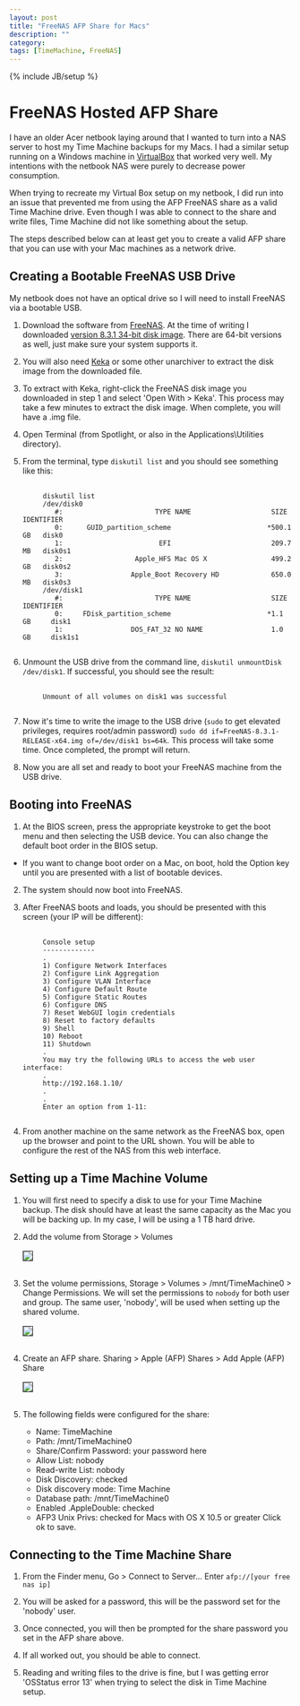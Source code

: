 ```yaml
---
layout: post
title: "FreeNAS AFP Share for Macs"
description: ""
category: 
tags: [TimeMachine, FreeNAS]
---
```

{% include JB/setup %}

# FreeNAS Hosted AFP Share

I have an older Acer netbook laying around that I wanted to turn into a NAS server to host my Time Machine backups for my Macs. I had a similar setup running on a Windows machine in [VirtualBox](https://www.virtualbox.org/) that worked very well. My intentions with the netbook NAS were purely to decrease power consumption.

When trying to recreate my Virtual Box setup on my netbook, I did run into an issue that prevented me from using the AFP FreeNAS share as a valid Time Machine drive. Even though I was able to connect to the share and write files, Time Machine did not like something about the setup.

The steps described below can at least get you to create a valid AFP share that you can use with your Mac machines as a network drive.

## Creating a Bootable FreeNAS USB Drive

My netbook does not have an optical drive so I will need to install FreeNAS via a bootable USB. 

1. Download the software from [FreeNAS](http://www.freenas.org). At the time of writing I downloaded [version 8.3.1 34-bit disk image](http://sourceforge.net/projects/freenas/files/FreeNAS-8.3.1/RELEASE-p2/x86/FreeNAS-8.3.1-RELEASE-p2-x86.iso/download). There are 64-bit versions as well, just make sure your system supports it.

2. You will also need [Keka](http://www.kekaosx.com/en/) or some other unarchiver to extract the disk image from the downloaded file.

3. To extract with Keka, right-click the FreeNAS disk image you downloaded in step 1 and select 'Open With > Keka'. This process may take a few minutes to extract the disk image. When complete, you will have a .img file.

4. Open Terminal (from Spotlight, or also in the Applications\Utilities directory).

5. From the terminal, type `diskutil list` and you should see something like this:
   <pre>
    <code>
        diskutil list
        /dev/disk0
           #:                       TYPE NAME                    SIZE       IDENTIFIER
           0:      GUID_partition_scheme                        *500.1 GB   disk0
           1:                        EFI                         209.7 MB   disk0s1
           2:                  Apple_HFS Mac OS X                499.2 GB   disk0s2
           3:                 Apple_Boot Recovery HD             650.0 MB   disk0s3
        /dev/disk1
           #:                       TYPE NAME                    SIZE       IDENTIFIER
           0:     FDisk_partition_scheme                        *1.1 GB     disk1
           1:                 DOS_FAT_32 NO NAME                 1.0 GB     disk1s1
    </code>
   </pre>

6. Unmount the USB drive from the command line, `diskutil unmountDisk /dev/disk1`. If successful, you should see the result:
   <pre>
    <code>
        Unmount of all volumes on disk1 was successful
    </code>
   </pre>

7. Now it's time to write the image to the USB drive (`sudo` to get elevated privileges, requires root/admin password) `sudo dd if=FreeNAS-8.3.1-RELEASE-x64.img of=/dev/disk1 bs=64k`. This process will take some time. Once completed, the prompt will return.

8. Now you are all set and ready to boot your FreeNAS machine from the USB drive.

## Booting into FreeNAS

1. At the BIOS screen, press the appropriate keystroke to get the boot menu and then selecting the USB device. You can also change the default boot order in the BIOS setup.
- If you want to change boot order on a Mac, on boot, hold the Option key until you are presented with a list of bootable devices.

2. The system should now boot into FreeNAS.

3. After FreeNAS boots and loads, you should be presented with this screen (your IP will be different):
   <pre>
    <code>
        Console setup
        -------------
        .
        1) Configure Network Interfaces
        2) Configure Link Aggregation
        3) Configure VLAN Interface
        4) Configure Default Route
        5) Configure Static Routes
        6) Configure DNS
        7) Reset WebGUI login credentials
        8) Reset to factory defaults
        9) Shell
        10) Reboot
        11) Shutdown
        .
        You may try the following URLs to access the web user interface:
        .
        http://192.168.1.10/
        .
        .
        Enter an option from 1-11:
    </code>
   </pre>

4. From another machine on the same network as the FreeNAS box, open up the browser and point to the URL shown. You will be able to configure the rest of the NAS from this web interface.

## Setting up a Time Machine Volume

1. You will first need to specify a disk to use for your Time Machine backup. The disk should have at least the same capacity as the Mac you will be backing up. In my case, I will be using a 1 TB hard drive.

2. Add the volume from Storage > Volumes
   <br>
   <br>
   <img src ="/images/FN_storage_vols.png" border="1"/>
   <br>
   <br>

3. Set the volume permissions, Storage > Volumes > /mnt/TimeMachine0 > Change Permissions. We will set the permissions to `nobody` for both user and group. The same user, 'nobody', will be used when setting up the shared volume.
   <br>
   <br>
   <img src ="/images/vol_permissions.png" border="1"/>
   <br>
   <br>

4. Create an AFP share. Sharing > Apple (AFP) Shares > Add Apple (AFP) Share 
   <br>
   <br>
   <img src ="/images/afp_share_0.png" border="1"/>
   <br>
   <br>
   
5. The following fields were configured for the share:
   - Name: TimeMachine
   - Path: /mnt/TimeMachine0
   - Share/Confirm Password: your password here
   - Allow List: nobody
   - Read-write List: nobody
   - Disk Discovery: checked
   - Disk discovery mode: Time Machine
   - Database path: /mnt/TimeMachine0
   - Enabled .AppleDouble: checked
   - AFP3 Unix Privs: checked for Macs with OS X 10.5 or greater
   Click ok to save.

## Connecting to the Time Machine Share

1. From the Finder menu, Go > Connect to Server... Enter `afp://[your free nas ip]`

2. You will be asked for a password, this will be the password set for the 'nobody' user.

3. Once connected, you will then be prompted for the share password you set in the AFP share above.

4. If all worked out, you should be able to connect.

5. Reading and writing files to the drive is fine, but I was getting error 'OSStatus error 13' when trying to select the disk in Time Machine setup.
